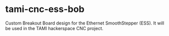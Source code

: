 # tami-cnc-ess-bob
Custom Breakout Board design for the Ethernet SmoothStepper (ESS). It will be used in the TAMI hackerspace CNC project.
